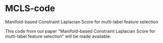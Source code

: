 # MCLS-code
Manifold-based Constraint Laplacian Score for multi-label feature selection

This code from our paper "Manifold-based Constraint Laplacian Score for multi-label feature selection" will be made available.

